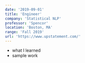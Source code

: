 ```yaml
---
date: '2019-09-01'
title: 'Engineer'
company: 'Statistical NLP'
professor: 'Spencor'
location: 'Boston, MA'
range: 'Fall 2019'
url: 'https://www.upstatement.com/'
---
```


- what I learned
- sample work
